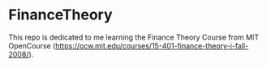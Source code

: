 # FinanceTheory

This repo is dedicated to me learning the Finance Theory Course from MIT OpenCourse (https://ocw.mit.edu/courses/15-401-finance-theory-i-fall-2008/).

